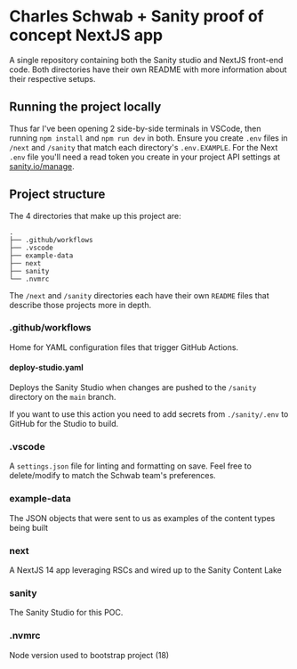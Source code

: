 # Charles Schwab + Sanity proof of concept NextJS app

A single repository containing both the Sanity studio and NextJS front-end code. Both directories have their own README with more information about their respective setups.

## Running the project locally

Thus far I've been opening 2 side-by-side terminals in VSCode, then running `npm install` and `npm run dev` in both. Ensure you create `.env` files in `/next` and `/sanity` that match each directory's `.env.EXAMPLE`. For the Next `.env` file you'll need a read token you create in your project API settings at [sanity.io/manage](https://sanity.io/manage).

## Project structure

The 4 directories that make up this project are:

```
.
├── .github/workflows
├── .vscode
├── example-data
├── next
├── sanity
└── .nvmrc
```

The `/next` and `/sanity` directories each have their own `README` files that describe those projects more in depth.

### .github/workflows

Home for YAML configuration files that trigger GitHub Actions.

#### deploy-studio.yaml

Deploys the Sanity Studio when changes are pushed to the `/sanity` directory on the `main` branch.

If you want to use this action you need to add secrets from `./sanity/.env` to GitHub for the Studio to build.

### .vscode

A `settings.json` file for linting and formatting on save. Feel free to delete/modify to match the Schwab team's preferences.

### example-data

The JSON objects that were sent to us as examples of the content types being built

### next

A NextJS 14 app leveraging RSCs and wired up to the Sanity Content Lake

### sanity

The Sanity Studio for this POC.

### .nvmrc

Node version used to bootstrap project (18)
